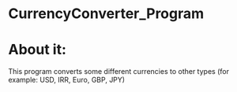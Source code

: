 # CurrencyConverter_Program

# About it:
This program converts some different currencies to other types (for example: USD, IRR, Euro, GBP, JPY)

